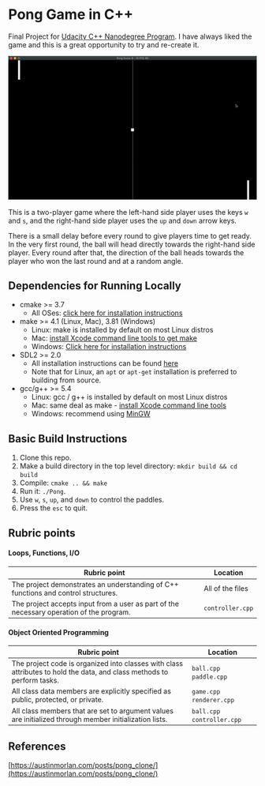 # Pong Game in C++

Final Project for [Udacity C++ Nanodegree Program](https://www.udacity.com/course/c-plus-plus-nanodegree--nd213). I have always liked the game and this is a great opportunity to try and re-create it.

<img src="Pong.gif"/>

This is a two-player game where the left-hand side player uses the keys `w` and `s`, and the right-hand side player uses the `up` and `down` arrow keys.

There is a small delay before every round to give players time to get ready. In the very first round, the ball will head directly towards the right-hand side player. Every round after that, the direction of the ball heads towards the player who won the last round and at a random angle. 

## Dependencies for Running Locally
* cmake >= 3.7
  * All OSes: [click here for installation instructions](https://cmake.org/install/)
* make >= 4.1 (Linux, Mac), 3.81 (Windows)
  * Linux: make is installed by default on most Linux distros
  * Mac: [install Xcode command line tools to get make](https://developer.apple.com/xcode/features/)
  * Windows: [Click here for installation instructions](http://gnuwin32.sourceforge.net/packages/make.htm)
* SDL2 >= 2.0
  * All installation instructions can be found [here](https://wiki.libsdl.org/Installation)
  * Note that for Linux, an `apt` or `apt-get` installation is preferred to building from source.
* gcc/g++ >= 5.4
  * Linux: gcc / g++ is installed by default on most Linux distros
  * Mac: same deal as make - [install Xcode command line tools](https://developer.apple.com/xcode/features/)
  * Windows: recommend using [MinGW](http://www.mingw.org/)

## Basic Build Instructions

1. Clone this repo.
2. Make a build directory in the top level directory: `mkdir build && cd build`
3. Compile: `cmake .. && make`
4. Run it: `./Pong`.
5. Use `w`, `s`, `up`, and `down` to control the paddles.
6. Press the `esc` to quit.

## Rubric points

#### Loops, Functions, I/O
| Rubric point  | Location |
| ------------- | ------------- |
| The project demonstrates an understanding of C++ functions and control structures.  |   All of the files
|The project accepts input from a user as part of the necessary operation of the program.|`controller.cpp`|

#### Object Oriented Programming
| Rubric point  | Location |
| ------------- | ------------- |
| The project code is organized into classes with class attributes to hold the data, and class methods to perform tasks. | `ball.cpp` `paddle.cpp`
|All class data members are explicitly specified as public, protected, or private. |`game.cpp` `renderer.cpp`|
|All class members that are set to argument values are initialized through member initialization lists.|`ball.cpp` `controller.cpp`|

## References

[https://austinmorlan.com/posts/pong_clone/](https://austinmorlan.com/posts/pong_clone/)
